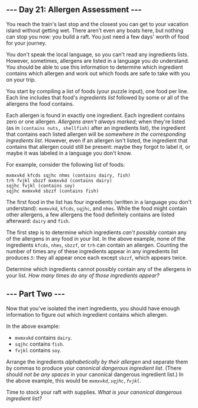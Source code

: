 ## --- Day 21: Allergen Assessment ---

You reach the train's last stop and the closest you can get to your vacation island without getting wet. There aren't even any boats here, but nothing can stop you now: you build a raft. You just need a few days' worth of food for your journey.

You don't speak the local language, so you can't read any ingredients lists. However, sometimes, allergens are listed in a language you _do_ understand. You should be able to use this information to determine which ingredient contains which allergen and <span title="I actually considered doing this once. I do not recommend it.">work out which foods are safe</span> to take with you on your trip.

You start by compiling a list of foods (your puzzle input), one food per line. Each line includes that food's _ingredients list_ followed by some or all of the allergens the food contains.

Each allergen is found in exactly one ingredient. Each ingredient contains zero or one allergen. _Allergens aren't always marked_; when they're listed (as in `` (contains nuts, shellfish) `` after an ingredients list), the ingredient that contains each listed allergen will be _somewhere in the corresponding ingredients list_. However, even if an allergen isn't listed, the ingredient that contains that allergen could still be present: maybe they forgot to label it, or maybe it was labeled in a language you don't know.

For example, consider the following list of foods:

    mxmxvkd kfcds sqjhc nhms (contains dairy, fish)
    trh fvjkl sbzzf mxmxvkd (contains dairy)
    sqjhc fvjkl (contains soy)
    sqjhc mxmxvkd sbzzf (contains fish)

The first food in the list has four ingredients (written in a language you don't understand): `` mxmxvkd ``, `` kfcds ``, `` sqjhc ``, and `` nhms ``. While the food might contain other allergens, a few allergens the food definitely contains are listed afterward: `` dairy `` and `` fish ``.

The first step is to determine which ingredients _can't possibly_ contain any of the allergens in any food in your list. In the above example, none of the ingredients `` kfcds ``, `` nhms ``, `` sbzzf ``, or `` trh `` can contain an allergen. Counting the number of times any of these ingredients appear in any ingredients list produces _`` 5 ``_: they all appear once each except `` sbzzf ``, which appears twice.

Determine which ingredients cannot possibly contain any of the allergens in your list. _How many times do any of those ingredients appear?_

## --- Part Two ---

Now that you've isolated the inert ingredients, you should have enough information to figure out which ingredient contains which allergen.

In the above example:

*   `` mxmxvkd `` contains `` dairy ``.
*   `` sqjhc `` contains `` fish ``.
*   `` fvjkl `` contains `` soy ``.

Arrange the ingredients _alphabetically by their allergen_ and separate them by commas to produce your _canonical dangerous ingredient list_. (There should _not be any spaces_ in your canonical dangerous ingredient list.) In the above example, this would be _`` mxmxvkd,sqjhc,fvjkl ``_.

Time to stock your raft with supplies. _What is your canonical dangerous ingredient list?_